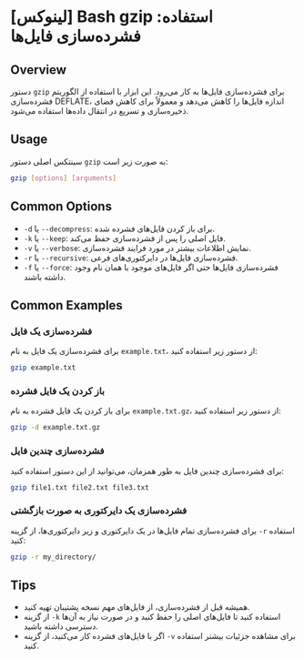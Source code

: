 # [لینوکس] Bash gzip استفاده: فشرده‌سازی فایل‌ها

## Overview
دستور `gzip` برای فشرده‌سازی فایل‌ها به کار می‌رود. این ابزار با استفاده از الگوریتم فشرده‌سازی DEFLATE، اندازه فایل‌ها را کاهش می‌دهد و معمولاً برای کاهش فضای ذخیره‌سازی و تسریع در انتقال داده‌ها استفاده می‌شود.

## Usage
سینتکس اصلی دستور `gzip` به صورت زیر است:

```bash
gzip [options] [arguments]
```

## Common Options
- `-d` یا `--decompress`: برای باز کردن فایل‌های فشرده شده.
- `-k` یا `--keep`: فایل اصلی را پس از فشرده‌سازی حفظ می‌کند.
- `-v` یا `--verbose`: نمایش اطلاعات بیشتر در مورد فرایند فشرده‌سازی.
- `-r` یا `--recursive`: فشرده‌سازی فایل‌ها در دایرکتوری‌های فرعی.
- `-f` یا `--force`: فشرده‌سازی فایل‌ها حتی اگر فایل‌های موجود با همان نام وجود داشته باشند.

## Common Examples
### فشرده‌سازی یک فایل
برای فشرده‌سازی یک فایل به نام `example.txt`، از دستور زیر استفاده کنید:

```bash
gzip example.txt
```

### باز کردن یک فایل فشرده
برای باز کردن یک فایل فشرده به نام `example.txt.gz`، از دستور زیر استفاده کنید:

```bash
gzip -d example.txt.gz
```

### فشرده‌سازی چندین فایل
برای فشرده‌سازی چندین فایل به طور همزمان، می‌توانید از این دستور استفاده کنید:

```bash
gzip file1.txt file2.txt file3.txt
```

### فشرده‌سازی یک دایرکتوری به صورت بازگشتی
برای فشرده‌سازی تمام فایل‌ها در یک دایرکتوری و زیر دایرکتوری‌ها، از گزینه `-r` استفاده کنید:

```bash
gzip -r my_directory/
```

## Tips
- همیشه قبل از فشرده‌سازی، از فایل‌های مهم نسخه پشتیبان تهیه کنید.
- از گزینه `-k` استفاده کنید تا فایل‌های اصلی را حفظ کنید و در صورت نیاز به آن‌ها دسترسی داشته باشید.
- اگر با فایل‌های فشرده کار می‌کنید، از گزینه `-v` برای مشاهده جزئیات بیشتر استفاده کنید.